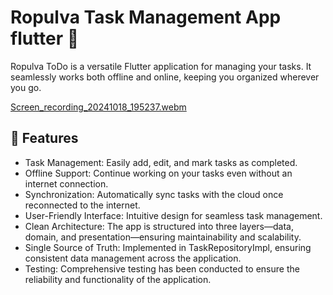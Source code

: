 # Ropulva Task Management App flutter 📝

Ropulva ToDo is a versatile Flutter application for managing your tasks. It seamlessly works both offline and online, keeping you organized wherever you go.



[Screen_recording_20241018_195237.webm](https://github.com/user-attachments/assets/fb13d538-072a-4129-a228-0f664359ffd5)



## 🚀 Features
- Task Management: Easily add, edit, and mark tasks as completed.
- Offline Support: Continue working on your tasks even without an internet connection.
- Synchronization: Automatically sync tasks with the cloud once reconnected to the internet.
- User-Friendly Interface: Intuitive design for seamless task management.
- Clean Architecture: The app is structured into three layers—data, domain, and presentation—ensuring maintainability and scalability.
- Single Source of Truth: Implemented in TaskRepositoryImpl, ensuring consistent data management across the application.
- Testing: Comprehensive testing has been conducted to ensure the reliability and functionality of the application.

